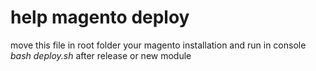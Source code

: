 # help magento deploy

 move this file in root folder your magento installation
 and run in console *bash deploy.sh* after release or
 new module
